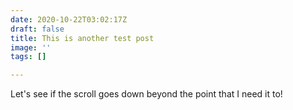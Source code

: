 ```yaml
---
date: 2020-10-22T03:02:17Z
draft: false
title: This is another test post
image: ''
tags: []

---
```

Let's see if the scroll goes down beyond the point that I need it to!